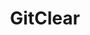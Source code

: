 ---
blog: https://gitclear.com/blog/
facebook: https://facebook.com/staticobject
linkedin: https://linkedin.com/company/static-object
logohandle: gitclear
sort: gitclear
title: GitClear
twitter: https://x.com/StaticObjectDev
website: https://www.gitclear.com/
---